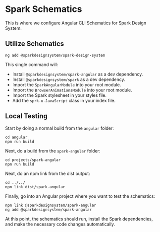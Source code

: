 # Spark Schematics

This is where we configure Angular CLI Schematics for Spark Design System.

## Utilize Schematics

```shell
ng add @sparkdesignsystem/spark-design-system
```

This single command will:

- Install `@sparkdesignsystem/spark-angular` as a dev dependency.
- Install `@sparkdesignsystem/spark` as a dev dependency.
- Import the `SparkAngularModule` into your root module.
- Import the `BrowserAnimationsModule` into your root module.
- Import the Spark stylesheet in your styles file.
- Add the `sprk-u-JavaScript` class in your index file.

## Local Testing

Start by doing a normal build from the `angular` folder:

```shell
cd angular
npm run build
```

Next, do a build from the `spark-angular` folder:

```shell
cd projects/spark-angular
npm run build
```

Next, do an npm link from the dist output:

```shell
cd ../../
npm link dist/spark-angular
```

Finally, go into an Angular project where you want to test the schematics:

```shell
npm link @sparkdesignsystem/spark-angular
ng add @sparkdesignsystem/spark-angular
```

At this point, the schematics should run, install the Spark dependencies, and make the necessary code changes automatically.

